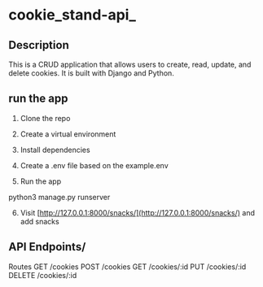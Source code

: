 # cookie_stand-api_

## Description

This is a CRUD application that allows users to create, read, update, and delete cookies. It is built with Django and Python.

## run the app

1. Clone the repo

2. Create a virtual environment

3. Install dependencies

4. Create a .env file based on the example.env

5. Run the app

  python3 manage.py runserver

6. Visit [http://127.0.0.1:8000/snacks/](http://127.0.0.1:8000/snacks/) and add snacks

## API Endpoints/

Routes
GET /cookies
POST /cookies
GET /cookies/:id
PUT /cookies/:id
DELETE /cookies/:id



